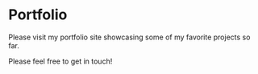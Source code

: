 # Portfolio

Please visit my portfolio site showcasing some of my favorite projects so far.

Please feel free to get in touch!


